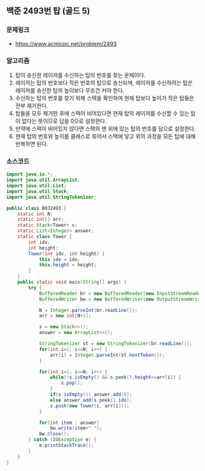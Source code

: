 ## 백준 2493번 탑 (골드 5)
### 문제링크
- https://www.acmicpc.net/problem/2493

### 알고리즘
1. 탑이 송신한 레이저를 수신하는 탑의 번호를 찾는 문제이다.
2. 레이저는 탑의 번호보다 작은 번호의 탑으로 송신되며, 레이저를 수신하려는 탑은 레이저를 송신한 탑의 높이보다 무조건 커야 한다.
3. 수신하는 탑의 번호를 찾기 위해 스택을 확인하여 현재 탑보다 높이가 작은 탑들은 전부 제거한다.
4. 탑들을 모두 제거한 후에 스택이 비어있다면 현재 탑의 레이저를 수신할 수 있는 탑이 없다는 뜻이므로 답을 0으로 설정한다.
5. 만약에 스택이 비어있지 않다면 스택의 맨 위에 있는 탑의 번호를 답으로 설정한다.
6. 현재 탑의 번호와 높이를 클래스로 묶어서 스택에 넣고 위의 과정을 모든 탑에 대해 반복하면 된다.

### 소스코드
```java
import java.io.*;
import java.util.ArrayList;
import java.util.List;
import java.util.Stack;
import java.util.StringTokenizer;

public class BOJ2493 {
    static int N;
    static int[] arr;
    static Stack<Tower> s;
    static List<Integer> answer;
    static class Tower {
        int idx;
        int height;
        Tower(int idx, int height) {
            this.idx = idx;
            this.height = height;
        }
    }
    public static void main(String[] args) {
        try {
            BufferedReader br = new BufferedReader(new InputStreamReader(System.in));
            BufferedWriter bw = new BufferedWriter(new OutputStreamWriter(System.out));

            N = Integer.parseInt(br.readLine());
            arr = new int[N+1];

            s = new Stack<>();
            answer = new ArrayList<>();

            StringTokenizer st = new StringTokenizer(br.readLine());
            for(int i=1; i<=N; i++) {
                arr[i] = Integer.parseInt(st.nextToken());
            }

            for(int i=1; i<=N; i++) {
                while(!s.isEmpty() && s.peek().height<=arr[i]) {
                    s.pop();
                }
                if(s.isEmpty()) answer.add(0);
                else answer.add(s.peek().idx);
                s.push(new Tower(i, arr[i]));
            }

            for(int item : answer)
                bw.write(item+" ");
            bw.close();
        } catch (IOException e) {
            e.printStackTrace();
        }
    }
}
```